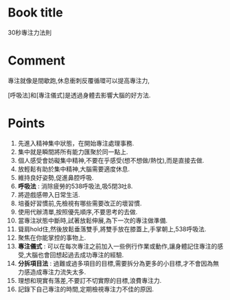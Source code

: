 Book title
======
30秒專注力法則

Comment
=======

專注就像是間歇跑,休息衝刺反覆循環可以提高專注力,

[呼吸法]和[專注儀式]是透過身體去影響大腦的好方法.

Points
======

1. 先進入精神集中狀態，在開始專注處理事務.
2. 集中就是瞬間將所有能力匯聚於同一點上.
3. 個人感受會妨礙集中精神,不要在乎感受(想不想做/熱忱),而是直接去做.
4. 放輕鬆有助於集中精神,大腦需要適度休息.
5. 維持良好姿勢,促進鼻腔呼吸.
6. **呼吸法** : 消除疲勞的538呼吸法,吸5閉3吐8.
7. 將遊戲感帶入日常生活.
8. 培養好習慣前,先檢視有哪些需要改正的壞習慣.
9. 使用代辦清單,按照優先順序,不要思考的去做.
10. 當專注狀態中斷時,試著放鬆伸展,為下一次的專注做準備.
11. 聳肩hold住,然後放鬆垂落雙手,將雙手放在膝蓋上,手掌朝上,538呼吸法.
12. 聚焦在你能掌控的事物上.
13. **專注儀式** : 可以在每次專注之前加入一些例行作業或動作,讓身體記住專注的感受,大腦也會回想起過去成功專注的經驗.
14. **分拆項目法** : 過難或過多項目的目標,需要拆分為更多的小目標,才不會因為無力感造成專注力流失太多.
15. 理想和現實有落差,不要訂不切實際的目標,浪費專注力.
16. 記錄下自己專注的時間,定期檢視專注力不佳的原因.
